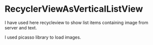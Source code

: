 # RecyclerViewAsVerticalListView

I have used here recycleview to show list items containing image from server and text.


I used picasso library to load images.
